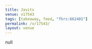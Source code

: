 ```yaml
---
title: Javits
venue: v17543
tags: [takeaway, food, "fhrs:662401"]
permalink: /v/17543/
layout: venue
---
```

null